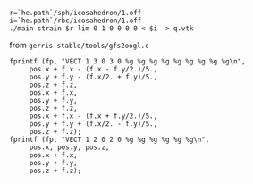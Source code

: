 	r=`he.path`/sph/icosahedron/1.off
	i=`he.path`/rbc/icosahedron/1.off
	./main strain $r lim 0 1 0 0 0 0 < $i  > q.vtk


from `gerris-stable/tools/gfs2oogl.c`

	fprintf (fp, "VECT 1 3 0 3 0 %g %g %g %g %g %g %g %g %g\n",
		 pos.x + f.x - (f.x - f.y/2.)/5.,
		 pos.y + f.y - (f.x/2. + f.y)/5.,
		 pos.z + f.z,
		 pos.x + f.x,
		 pos.y + f.y,
		 pos.z + f.z,
		 pos.x + f.x - (f.x + f.y/2.)/5.,
		 pos.y + f.y + (f.x/2. - f.y)/5.,
		 pos.z + f.z);
	fprintf (fp, "VECT 1 2 0 2 0 %g %g %g %g %g %g\n",
		 pos.x, pos.y, pos.z,
		 pos.x + f.x,
		 pos.y + f.y,
		 pos.z + f.z);
